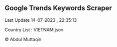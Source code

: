 

## Google Trends Keywords Scraper 
 
Last Update 14-07-2023 , 22:35:13

Country List :
VIETNAM.json



© Abdul Muttaqin 
